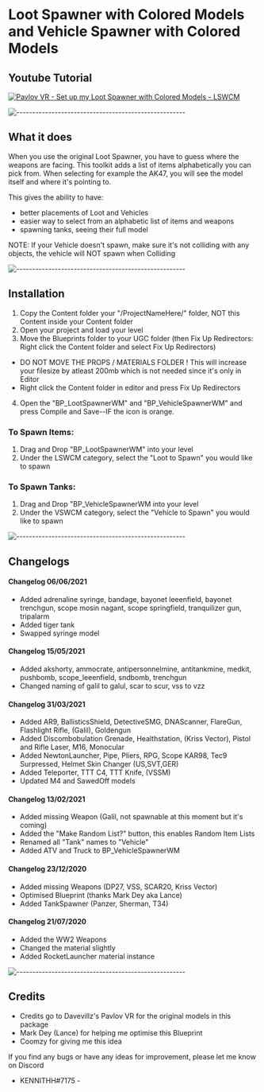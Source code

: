 # Loot Spawner with Colored Models and Vehicle Spawner with Colored Models


## Youtube Tutorial

[![Pavlov VR - Set up my Loot Spawner with Colored Models - LSWCM](https://img.youtube.com/vi/oov2Kj2PoJc/0.jpg)](https://www.youtube.com/watch?v=oov2Kj2PoJc)




![-----------------------------------------------------](https://raw.githubusercontent.com/andreasbm/readme/master/assets/lines/rainbow.png)
## What it does


When you use the original Loot Spawner, you have to guess where the weapons are facing.
This toolkit adds a list of items alphabetically you can pick from. When selecting for example the AK47, you will see the model itself and where it's pointing to.


This gives the ability to have:
- better placements of Loot and Vehicles
- easier way to select from an alphabetic list of items and weapons
- spawning tanks, seeing their full model


NOTE: If your Vehicle doesn't spawn, make sure it's not colliding with any objects, the vehicle will NOT spawn when Colliding




![-----------------------------------------------------](https://raw.githubusercontent.com/andreasbm/readme/master/assets/lines/rainbow.png)
## Installation


1. Copy the Content folder your "/ProjectNameHere/" folder, NOT this Content inside your Content folder
2. Open your project and load your level
3. Move the Blueprints folder to your UGC folder (then Fix Up Redirectors: Right click the Content folder and select Fix Up Redirectors)
- DO NOT MOVE THE PROPS / MATERIALS FOLDER ! This will increase your filesize by atleast 200mb which is not needed since it's only in Editor
- Right click the Content folder in editor and press Fix Up Redirectors
4. Open the "BP_LootSpawnerWM" and "BP_VehicleSpawnerWM" and press Compile and Save--IF the icon is orange.



### To Spawn Items:
1. Drag and Drop "BP_LootSpawnerWM" into your level
2. Under the LSWCM category, select the "Loot to Spawn" you would like to spawn


### To Spawn Tanks:
1. Drag and Drop "BP_VehicleSpawnerWM into your level
2. Under the VSWCM category, select the "Vehicle to Spawn" you would like to spawn




![-----------------------------------------------------](https://raw.githubusercontent.com/andreasbm/readme/master/assets/lines/rainbow.png)
## Changelogs
#### Changelog 06/06/2021
- Added adrenaline syringe, bandage, bayonet leeenfield, bayonet trenchgun, scope mosin nagant, scope springfield, tranquilizer gun, tripalarm
- Added tiger tank
- Swapped syringe model

#### Changelog 15/05/2021
- Added akshorty, ammocrate, antipersonnelmine, antitankmine, medkit, pushbomb, scope_leeenfield, sndbomb, trenchgun
- Changed naming of galil to galul, scar to scur, vss to vzz


#### Changelog 31/03/2021
- Added AR9, BallisticsShield, DetectiveSMG, DNAScanner, FlareGun, Flashlight Rifle, (Galil), Goldengun
- Added Discombobulation Grenade, Healthstation, (Kriss Vector), Pistol and Rifle Laser, M16, Monocular
- Added NewtonLauncher, Pipe, Pliers, RPG, Scope KAR98, Tec9 Surpressed, Helmet Skin Changer (US,SVT,GER)
- Added Teleporter, TTT C4, TTT Knife, (VSSM)
- Updated M4 and SawedOff models


#### Changelog 13/02/2021
- Added missing Weapon (Galil, not spawnable at this moment but it's coming)
- Added the "Make Random List?" button, this enables Random Item Lists
- Renamed all "Tank" names to "Vehicle"
- Added ATV and Truck to BP_VehicleSpawnerWM


#### Changelog 23/12/2020
- Added missing Weapons (DP27, VSS, SCAR20, Kriss Vector)
- Optimised Blueprint (thanks Mark Dey aka Lance)
- Added TankSpawner (Panzer, Sherman, T34)


#### Changelog 21/07/2020
- Added the WW2 Weapons
- Changed the material slightly
- Added RocketLauncher material instance


![-----------------------------------------------------](https://raw.githubusercontent.com/andreasbm/readme/master/assets/lines/rainbow.png)
## Credits

- Credits go to Davevillz's Pavlov VR for the original models in this package
- Mark Dey (Lance) for helping me optimise this Blueprint
- Coomzy for giving me this idea


If you find any bugs or have any ideas for improvement, please let me know on Discord
- KENNITHH#7175 -
